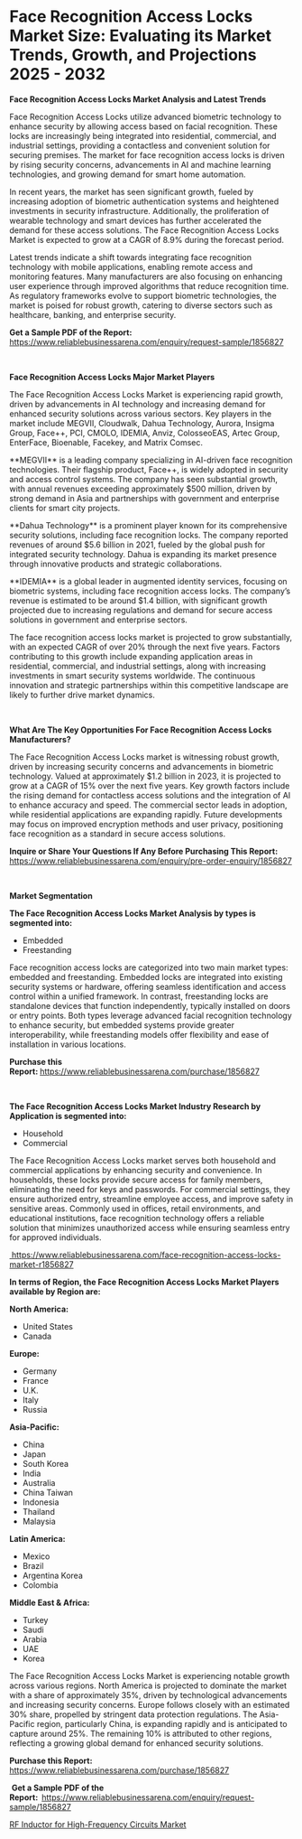<p><h1>Face Recognition Access Locks Market Size: Evaluating its Market Trends, Growth, and Projections 2025 - 2032</h1></p><p><strong>Face Recognition Access Locks Market Analysis and Latest Trends</strong></p>
<p><p>Face Recognition Access Locks utilize advanced biometric technology to enhance security by allowing access based on facial recognition. These locks are increasingly being integrated into residential, commercial, and industrial settings, providing a contactless and convenient solution for securing premises. The market for face recognition access locks is driven by rising security concerns, advancements in AI and machine learning technologies, and growing demand for smart home automation.</p><p>In recent years, the market has seen significant growth, fueled by increasing adoption of biometric authentication systems and heightened investments in security infrastructure. Additionally, the proliferation of wearable technology and smart devices has further accelerated the demand for these access solutions. The Face Recognition Access Locks Market is expected to grow at a CAGR of 8.9% during the forecast period.</p><p>Latest trends indicate a shift towards integrating face recognition technology with mobile applications, enabling remote access and monitoring features. Many manufacturers are also focusing on enhancing user experience through improved algorithms that reduce recognition time. As regulatory frameworks evolve to support biometric technologies, the market is poised for robust growth, catering to diverse sectors such as healthcare, banking, and enterprise security.</p></p>
<p><strong>Get a Sample PDF of the Report:&nbsp;</strong> <a href="https://www.reliablebusinessarena.com/enquiry/request-sample/1856827?utm_campaign=3042&utm_medium=2&utm_source=Github&utm_content=ia&utm_term=27032025&utm_id=face-recognition-access-locks">https://www.reliablebusinessarena.com/enquiry/request-sample/1856827</a></p>
<p>&nbsp;</p>
<p><strong>Face Recognition Access Locks Major Market Players</strong></p>
<p><p>The Face Recognition Access Locks Market is experiencing rapid growth, driven by advancements in AI technology and increasing demand for enhanced security solutions across various sectors. Key players in the market include MEGVII, Cloudwalk, Dahua Technology, Aurora, Insigma Group, Face++, PCI, CMOLO, IDEMIA, Anviz, ColosseoEAS, Artec Group, EnterFace, Bioenable, Facekey, and Matrix Comsec.</p><p>**MEGVII** is a leading company specializing in AI-driven face recognition technologies. Their flagship product, Face++, is widely adopted in security and access control systems. The company has seen substantial growth, with annual revenues exceeding approximately $500 million, driven by strong demand in Asia and partnerships with government and enterprise clients for smart city projects.</p><p>**Dahua Technology** is a prominent player known for its comprehensive security solutions, including face recognition locks. The company reported revenues of around $5.6 billion in 2021, fueled by the global push for integrated security technology. Dahua is expanding its market presence through innovative products and strategic collaborations.</p><p>**IDEMIA** is a global leader in augmented identity services, focusing on biometric systems, including face recognition access locks. The company’s revenue is estimated to be around $1.4 billion, with significant growth projected due to increasing regulations and demand for secure access solutions in government and enterprise sectors.</p><p>The face recognition access locks market is projected to grow substantially, with an expected CAGR of over 20% through the next five years. Factors contributing to this growth include expanding application areas in residential, commercial, and industrial settings, along with increasing investments in smart security systems worldwide. The continuous innovation and strategic partnerships within this competitive landscape are likely to further drive market dynamics.</p></p>
<p>&nbsp;</p>
<p><strong>What Are The Key Opportunities For Face Recognition Access Locks Manufacturers?</strong></p>
<p><p>The Face Recognition Access Locks market is witnessing robust growth, driven by increasing security concerns and advancements in biometric technology. Valued at approximately $1.2 billion in 2023, it is projected to grow at a CAGR of 15% over the next five years. Key growth factors include the rising demand for contactless access solutions and the integration of AI to enhance accuracy and speed. The commercial sector leads in adoption, while residential applications are expanding rapidly. Future developments may focus on improved encryption methods and user privacy, positioning face recognition as a standard in secure access solutions.</p></p>
<p><strong>Inquire or Share Your Questions If Any Before Purchasing This Report:</strong> <a href="https://www.reliablebusinessarena.com/enquiry/pre-order-enquiry/1856827?utm_campaign=3042&utm_medium=2&utm_source=Github&utm_content=ia&utm_term=27032025&utm_id=face-recognition-access-locks">https://www.reliablebusinessarena.com/enquiry/pre-order-enquiry/1856827</a></p>
<p>&nbsp;</p>
<p><strong>Market Segmentation</strong></p>
<p><strong>The Face Recognition Access Locks Market Analysis by types is segmented into:</strong></p>
<p><ul><li>Embedded</li><li>Freestanding</li></ul></p>
<p><p>Face recognition access locks are categorized into two main market types: embedded and freestanding. Embedded locks are integrated into existing security systems or hardware, offering seamless identification and access control within a unified framework. In contrast, freestanding locks are standalone devices that function independently, typically installed on doors or entry points. Both types leverage advanced facial recognition technology to enhance security, but embedded systems provide greater interoperability, while freestanding models offer flexibility and ease of installation in various locations.</p></p>
<p><strong>Purchase this Report:&nbsp;</strong><a href="https://www.reliablebusinessarena.com/purchase/1856827?utm_campaign=3042&utm_medium=2&utm_source=Github&utm_content=ia&utm_term=27032025&utm_id=face-recognition-access-locks">https://www.reliablebusinessarena.com/purchase/1856827</a></p>
<p>&nbsp;</p>
<p><strong>The Face Recognition Access Locks Market Industry Research by Application is segmented into:</strong></p>
<p><ul><li>Household</li><li>Commercial</li></ul></p>
<p><p>The Face Recognition Access Locks market serves both household and commercial applications by enhancing security and convenience. In households, these locks provide secure access for family members, eliminating the need for keys and passwords. For commercial settings, they ensure authorized entry, streamline employee access, and improve safety in sensitive areas. Commonly used in offices, retail environments, and educational institutions, face recognition technology offers a reliable solution that minimizes unauthorized access while ensuring seamless entry for approved individuals.</p></p>
<p><a href="https://www.reliablebusinessarena.com/face-recognition-access-locks-market-r1856827?utm_campaign=3042&utm_medium=2&utm_source=Github&utm_content=ia&utm_term=27032025&utm_id=face-recognition-access-locks">&nbsp;https://www.reliablebusinessarena.com/face-recognition-access-locks-market-r1856827</a></p>
<p><strong>In terms of Region, the Face Recognition Access Locks Market Players available by Region are:</strong></p>
<p>
    <p> <strong> North America: </strong>
        <ul>
            <li>United States</li>
            <li>Canada</li>
        </ul>
        </p> 
    <p> <strong> Europe: </strong>
        <ul>
            <li>Germany</li>
            <li>France</li>
            <li>U.K.</li>
            <li>Italy</li>
            <li>Russia</li>
        </ul>
        </p> 
    <p> <strong> Asia-Pacific: </strong>
        <ul>
            <li>China</li>
            <li>Japan</li>
            <li>South Korea</li>
            <li>India</li>
            <li>Australia</li>
            <li>China Taiwan</li>
            <li>Indonesia</li>
            <li>Thailand</li>
            <li>Malaysia</li>
        </ul>
        </p> 
    <p> <strong> Latin America: </strong>
        <ul>
            <li>Mexico</li>
            <li>Brazil</li>
            <li>Argentina Korea</li>
            <li>Colombia</li>
        </ul>
        </p> 
    <p> <strong> Middle East & Africa: </strong>
        <ul>
            <li>Turkey</li>
            <li>Saudi</li>
            <li>Arabia</li>
            <li>UAE</li>
            <li>Korea</li>
        </ul>
    </p>
    </p>
<p><p>The Face Recognition Access Locks Market is experiencing notable growth across various regions. North America is projected to dominate the market with a share of approximately 35%, driven by technological advancements and increasing security concerns. Europe follows closely with an estimated 30% share, propelled by stringent data protection regulations. The Asia-Pacific region, particularly China, is expanding rapidly and is anticipated to capture around 25%. The remaining 10% is attributed to other regions, reflecting a growing global demand for enhanced security solutions.</p></p>
<p><strong>Purchase this Report: </strong><a href="https://www.reliablebusinessarena.com/purchase/1856827?utm_campaign=3042&utm_medium=2&utm_source=Github&utm_content=ia&utm_term=27032025&utm_id=face-recognition-access-locks">https://www.reliablebusinessarena.com/purchase/1856827</a></p>
<p>&nbsp;<strong>Get a Sample PDF of the Report:&nbsp;&nbsp;</strong><a href="https://www.reliablebusinessarena.com/enquiry/request-sample/1856827?utm_campaign=3042&utm_medium=2&utm_source=Github&utm_content=ia&utm_term=27032025&utm_id=face-recognition-access-locks">https://www.reliablebusinessarena.com/enquiry/request-sample/1856827</a></p>
<p><strong></strong></p>
<p><p><a href="https://github.com/djarixneoza/Market-Research-Report-List-1/blob/main/rf-inductor-for-high-frequency-circuits-market.md?utm_campaign=3042&utm_medium=2&utm_source=Github&utm_content=ia&utm_term=27032025&utm_id=face-recognition-access-locks">RF Inductor for High-Frequency Circuits Market</a></p></p>